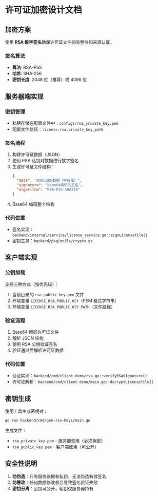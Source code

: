 # 许可证加密设计文档

## 加密方案

使用 **RSA 数字签名**确保许可证文件的完整性和来源认证。

### 签名算法
- **算法**: RSA-PSS
- **哈希**: SHA-256
- **密钥长度**: 2048 位（推荐）或 4096 位

## 服务器端实现

### 密钥管理
- 私钥存储在配置文件中：`configs/rsa_private_key.pem`
- 配置文件路径：`license.rsa.private_key_path`

### 签名流程
1. 构建许可证数据（JSON）
2. 使用 RSA 私钥对数据进行数字签名
3. 生成许可证文件结构：
   ```json
   {
     "data": "原始JSON数据（字符串）",
     "signature": "base64编码的签名",
     "algorithm": "RSA-PSS-SHA256"
   }
   ```
4. Base64 编码整个结构

### 代码位置
- 签名实现：`backend/internal/service/license_service.go::signLicenseFile()`
- 密钥工具：`backend/pkg/utils/crypto.go`

## 客户端实现

### 公钥加载
支持三种方式（按优先级）：
1. 当前目录的 `rsa_public_key.pem` 文件
2. 环境变量 `LICENSE_RSA_PUBLIC_KEY`（PEM 格式字符串）
3. 环境变量 `LICENSE_RSA_PUBLIC_KEY_PATH`（文件路径）

### 验证流程
1. Base64 解码许可证文件
2. 解析 JSON 结构
3. 使用 RSA 公钥验证签名
4. 验证通过后解析许可证数据

### 代码位置
- 验证实现：`backend/cmd/client-demo/rsa.go::verifyRSASignature()`
- 许可证解析：`backend/cmd/client-demo/main.go::decryptLicenseFile()`

## 密钥生成

使用工具生成密钥对：
```bash
go run backend/cmd/gen-rsa-keys/main.go
```

生成文件：
- `rsa_private_key.pem` - 服务器使用（必须保密）
- `rsa_public_key.pem` - 客户端使用（可公开）

## 安全性说明

1. **防伪造**：只有服务器拥有私钥，无法伪造有效签名
2. **防篡改**：任何数据修改都会导致签名验证失败
3. **密钥分离**：公钥可公开，私钥仅服务器持有
